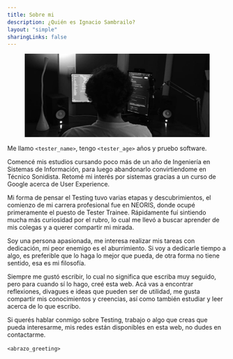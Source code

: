 ```yaml
---
title: Sobre mi
description: ¿Quién es Ignacio Sambrailo?
layout: "simple"
sharingLinks: false
---
```


<figure>
  <img class= thumbnailshadow src=cover.png alt="Ignacio Sambrailo"/>
</figure>

Me llamo `<tester_name>`, tengo `<tester_age>` años y pruebo software.

Comencé mis estudios cursando poco más de un año de Ingeniería en Sistemas de Información, para luego abandonarlo convirtiendome en Técnico Sonidista. Retomé mi interés por sistemas gracias a un curso de Google acerca de User Experience.

Mi forma de pensar el Testing tuvo varias etapas y descubrimientos, el comienzo de mi carrera profesional fue en NEORIS, donde ocupé primeramente el puesto de Tester Trainee. Rápidamente fuí sintiendo mucha más curiosidad por el rubro, lo cual me llevó a buscar aprender de mis colegas y a querer compartir mi mirada.

Soy una persona apasionada, me interesa realizar mis tareas con dedicación, mi peor enemigo es el aburrimiento. Si voy a dedicarle tiempo a algo, es preferible que lo haga lo mejor que pueda, de otra forma no tiene sentido, esa es mi filosofía.

Siempre me gustó escribir, lo cual no significa que escriba muy seguido, pero para cuando sí lo hago, creé esta web. Acá vas a encontrar reflexiones, divagues e ideas que pueden ser de utilidad, me gusta compartir mis conocimientos y creencias, así como también estudiar y leer acerca de lo que escribo.

Si querés hablar conmigo sobre Testing, trabajo o algo que creas que pueda interesarme, mis redes están disponibles en esta web, no dudes en contactarme.

`<abrazo_greeting>`
